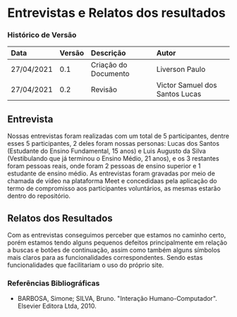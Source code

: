 # Entrevistas e Relatos dos resultados

### Histórico de Versão 

| Data | Versão | Descrição | Autor |
| :--- | :--- | :--- | :--- |
| 27/04/2021 | 0.1 | Criação do Documento | Liverson Paulo |
| 27/04/2021 | 0.2 | Revisão | Victor Samuel dos Santos Lucas |


## Entrevista
Nossas entrevistas foram realizadas com um total de 5 participantes, dentre esses 5 participantes, 2 deles foram nossas personas: Lucas dos Santos (Estudante do Ensino Fundamental,  15 anos) e Luis Augusto da Silva (Vestibulando que já terminou o Ensino Médio, 21 anos), e os 3 restantes foram pessoas reais, onde foram 2 pessoas de ensino superior e 1 estudante de ensino médio. As entrevistas foram gravadas por meio de chamada de vídeo na plataforma Meet e concedidaas pela aplicação do termo de compromisso aos participantes voluntários, as mesmas estarão dentro do repositório.

## Relatos dos Resultados
Com as entrevistas conseguimos perceber que estamos no caminho certo, porém estamos tendo alguns pequenos defeitos principalmente em relação a buscas e botões de continuação, assim como também alguns símbolos mais claros para as funcionalidades correspondentes.
Sendo estas funcionalidades que facilitariam o uso do próprio site.

### Referências Bibliográficas
- BARBOSA, Simone; SILVA, Bruno. "Interação Humano-Computador". Elsevier Editora Ltda, 2010.
